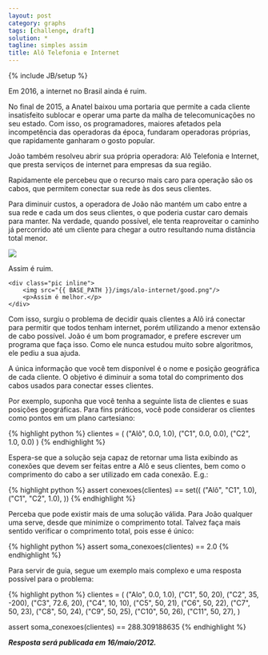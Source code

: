 ```yaml
---
layout: post
category: graphs
tags: [challenge, draft]
solution: *
tagline: simples assim
title: Alô Telefonia e Internet
---
```

{% include JB/setup %}

Em 2016, a internet no Brasil ainda é ruim.

No final de 2015, a Anatel baixou uma portaria que permite a cada cliente 
insatisfeito sublocar e operar uma parte da malha de telecomunicações no seu estado.
Com isso, os programadores, maiores afetados pela incompetência das operadoras
da época, fundaram operadoras próprias, que rapidamente ganharam o gosto popular.

João também resolveu abrir sua própria operadora: Alô Telefonia e Internet, que
presta serviços de internet para empresas da sua região.

Rapidamente ele percebeu que o recurso mais caro para operação são os cabos, 
que permitem conectar sua rede às dos seus clientes.

Para diminuir custos, a operadora de João não mantém um cabo entre a sua rede e 
cada um dos seus clientes, o que poderia custar caro demais para manter. Na verdade, 
quando possível, ele tenta reaproveitar o caminho já percorrido até um cliente
para chegar a outro resultando numa distância total menor.

<div class="center">
    <div class="pic inline">
        <img src="{{ BASE_PATH }}/imgs/alo-internet/bad.png"/>
        <p>Assim é ruim.</p>
    </div>

    <div class="pic inline">
        <img src="{{ BASE_PATH }}/imgs/alo-internet/good.png"/>
        <p>Assim é melhor.</p>
    </div>
</div>

Com isso, surgiu o problema de decidir quais clientes a Alô irá conectar
para permitir que todos tenham internet, porém utilizando a menor extensão de 
cabo possível. João é um bom programador, e prefere escrever um programa que 
faça isso. Como ele nunca estudou muito sobre algoritmos, ele pediu a sua ajuda.

A única informação que você tem disponível é o nome e posição geográfica de cada
cliente. O objetivo é diminuir a soma total do comprimento dos cabos usados para
conectar esses clientes.

Por exemplo, suponha que você tenha a seguinte lista de clientes e suas posições
geográficas. Para fins práticos, você pode considerar os clientes como pontos
em um plano cartesiano:

{% highlight python %}
clientes = (
    ("Alô", 0.0, 1.0), 
    ("C1",  0.0, 0.0), 
    ("C2",  1.0, 0.0)
)
{% endhighlight %}

Espera-se que a solução seja capaz de retornar uma lista exibindo as conexões
que devem ser feitas entre a Alô e seus clientes, bem como o comprimento do cabo
a ser utilizado em cada conexão. E.g.:

{% highlight python %}
assert conexoes(clientes) == set((
    ("Alô", "C1", 1.0), 
    ("C1",  "C2", 1.0), 
))
{% endhighlight %}

Perceba que pode existir mais de uma solução válida. Para João qualquer uma 
serve, desde que minimize o comprimento total. Talvez faça mais sentido verificar
o comprimento total, pois esse é único:

{% highlight python %}
assert soma_conexoes(clientes) == 2.0
{% endhighlight %}

Para servir de guia, segue um exemplo mais complexo e uma resposta possível para
o problema:

{% highlight python %}
clientes = (
    ("Alo", 0.0, 1.0), 
    ("C1",  50, 20), 
    ("C2",  35, -200), 
    ("C3",  72.6, 20), 
    ("C4",  10, 10), 
    ("C5",  50, 21), 
    ("C6",  50, 22), 
    ("C7",  50, 23), 
    ("C8",  50, 24), 
    ("C9",  50, 25), 
    ("C10",  50, 26), 
    ("C11",  50, 27), 
)

assert soma_conexoes(clientes) == 288.309188635
{% endhighlight %}


_**Resposta será publicada em 16/maio/2012.**_

